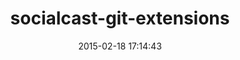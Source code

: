 ---
layout: post
title:  "socialcast-git-extensions"
repo:   "socialcast/socialcast-git-extensions"
date:   2015-02-18 17:14:43
gemurl: http://github.com/socialcast/socialcast-git-extensions
---